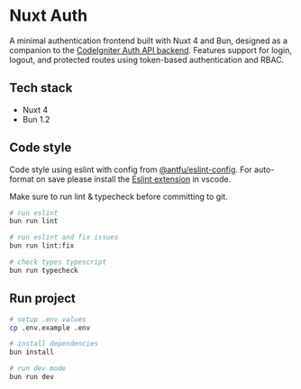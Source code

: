 # Nuxt Auth
A minimal authentication frontend built with Nuxt 4 and Bun, designed as a companion to the [CodeIgniter Auth API backend](https://github.com/azizramdan/codeigniter-auth). Features support for login, logout, and protected routes using token-based authentication and RBAC.

## Tech stack
- Nuxt 4
- Bun 1.2

## Code style

Code style using eslint with config from [@antfu/eslint-config](https://github.com/antfu/eslint-config). For auto-format on save please install the [Eslint extension](https://marketplace.visualstudio.com/items?itemName=dbaeumer.vscode-eslint) in vscode.

Make sure to run lint & typecheck before committing to git.

```bash
# run eslint
bun run lint

# run eslint and fix issues
bun run lint:fix

# check types typescript
bun run typecheck
```

## Run project

```bash
# setup .env values
cp .env.example .env

# install dependencies
bun install

# run dev mode
bun run dev
```
